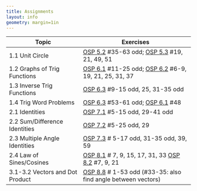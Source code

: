 ```yaml
---
title: Assignments
layout: info
geometry: margin=1in
---
```


|Topic|Exercises|
|-----|---------|
| 1.1 Unit Circle | [OSP 5.2](https://openstax.org/books/precalculus/pages/5-2-unit-circle-sine-and-cosine-functions) #35-63 odd; [OSP 5.3](https://openstax.org/books/precalculus/pages/5-3-the-other-trigonometric-functions) #19, 21, 49, 51 |
| 1.2 Graphs of Trig Functions | [OSP 6.1](https://openstax.org/books/precalculus/pages/6-1-graphs-of-the-sine-and-cosine-functions) #11-25 odd; [OSP 6.2](https://openstax.org/books/precalculus/pages/6-2-graphs-of-the-other-trigonometric-functions) #6-9, 19, 21, 25, 31, 37 |
| 1.3 Inverse Trig Functions | [OSP 6.3](https://openstax.org/books/precalculus/pages/6-3-inverse-trigonometric-functions) #9-15 odd, 25, 31-35 odd |
| 1.4 Trig Word Problems | [OSP 6.3](https://openstax.org/books/precalculus/pages/6-3-inverse-trigonometric-functions) #53-61 odd; [OSP 6.1](https://openstax.org/books/precalculus/pages/6-1-graphs-of-the-sine-and-cosine-functions) #48 |
| 2.1 Identities | [OSP 7.1](https://openstax.org/books/precalculus/pages/7-1-solving-trigonometric-equations-with-identities) #5-15 odd, 29-41 odd|
| 2.2 Sum/Difference Identities | [OSP 7.2](https://openstax.org/books/precalculus/pages/7-2-sum-and-difference-identities) #5-25 odd, 29 |
| 2.3 Multiple Angle Identities | [OSP 7.3](https://openstax.org/books/precalculus/pages/7-3-double-angle-half-angle-and-reduction-formulas) # 5-17 odd, 31-35 odd, 39, 59 |
| 2.4 Law of Sines/Cosines | [OSP 8.1](https://openstax.org/books/precalculus/pages/8-1-non-right-triangles-law-of-sines) # 7, 9, 15, 17, 31, 33 [OSP 8.2](https://openstax.org/books/precalculus/pages/8-2-non-right-triangles-law-of-cosines) #7, 9, 21 |
| 3.1-3.2 Vectors and Dot Product | [OSP 8.8](https://openstax.org/books/precalculus/pages/8-8-vectors) # 1-53 odd (#33-35: also find angle between vectors) |

